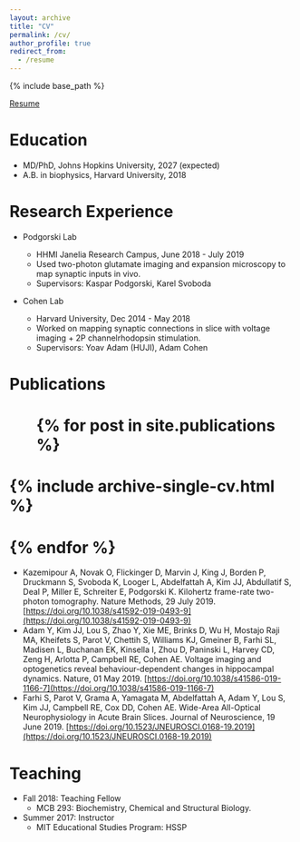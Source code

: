 ```yaml
---
layout: archive
title: "CV"
permalink: /cv/
author_profile: true
redirect_from:
  - /resume
---
```


{% include base_path %}

[Resume](http://jeongjunjjkim.github.io/files/Resume2019.pdf)

Education
======
* MD/PhD, Johns Hopkins University, 2027 (expected)
* A.B. in biophysics, Harvard University, 2018


Research Experience
======
* Podgorski Lab
  * HHMI Janelia Research Campus, June 2018 - July 2019
  * Used two-photon glutamate imaging and expansion microscopy to map synaptic inputs in vivo.
  * Supervisors: Kaspar Podgorski, Karel Svoboda

* Cohen Lab
  * Harvard University, Dec 2014 - May 2018
  * Worked on mapping synaptic connections in slice with voltage imaging + 2P channelrhodopsin stimulation.
  * Supervisors: Yoav Adam (HUJI), Adam Cohen
  
  
Publications
======
#  <ul>{% for post in site.publications %}
#    {% include archive-single-cv.html %}
#  {% endfor %}</ul>

* Kazemipour A, Novak O, Flickinger D, Marvin J, King J, Borden P, Druckmann S, Svoboda K, Looger L,
Abdelfattah A, Kim JJ, Abdullatif S, Deal P, Miller E, Schreiter E, Podgorski K. Kilohertz frame-rate two-photon tomography. Nature Methods, 29 July 2019. [https://doi.org/10.1038/s41592-019-0493-9](https://doi.org/10.1038/s41592-019-0493-9)
* Adam Y, Kim JJ, Lou S, Zhao Y, Xie ME, Brinks D, Wu H, Mostajo Raji MA, Kheifets S, Parot V, Chettih S, Williams KJ, Gmeiner B, Farhi SL, Madisen L, Buchanan EK, Kinsella I, Zhou D, Paninski L, Harvey CD, Zeng H, Arlotta P, Campbell RE, Cohen AE. Voltage imaging and optogenetics reveal behaviour-dependent changes in hippocampal dynamics. Nature, 01 May 2019. [https://doi.org/10.1038/s41586-019-1166-7](https://doi.org/10.1038/s41586-019-1166-7)
* Farhi S, Parot V, Grama A, Yamagata M, Abdelfattah A, Adam Y, Lou S, Kim JJ, Campbell RE, Cox DD,
Cohen AE. Wide-Area All-Optical Neurophysiology in Acute Brain Slices. Journal of Neuroscience, 19 June 2019. [https://doi.org/10.1523/JNEUROSCI.0168-19.2019](https://doi.org/10.1523/JNEUROSCI.0168-19.2019)
 
  
Teaching
======
* Fall 2018: Teaching Fellow
  * MCB 293: Biochemistry, Chemical and Structural Biology.
* Summer 2017: Instructor
  * MIT Educational Studies Program: HSSP